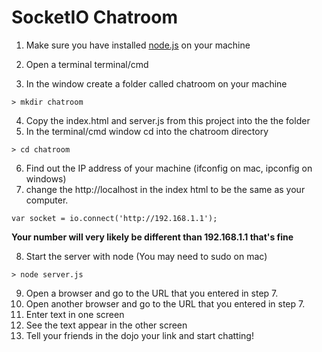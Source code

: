 # SocketIO Chatroom

1. Make sure you have installed [node.js](http://www.nodejs.org/#download) on your machine

2. Open a terminal terminal/cmd
3. In the window create a folder called chatroom on your machine
```
> mkdir chatroom
```
4. Copy the index.html and server.js from this project into the the folder
5. In the terminal/cmd window cd into the chatroom directory
```
> cd chatroom
```
6. Find out the IP address of your machine (ifconfig on mac, ipconfig on windows)
7. change the http://localhost in the index html to be the same as your computer.
```
var socket = io.connect('http://192.168.1.1');
```
**Your number will very likely be different than 192.168.1.1 that's fine**

8. Start the server with node (You may need to sudo on mac)
```
> node server.js
```
9. Open a browser and go to the URL that you entered in step 7.
10. Open another browser and go to the URL that you entered in step 7.
11. Enter text in one screen
12. See the text appear in the other screen
13. Tell your friends in the dojo your link and start chatting! 

